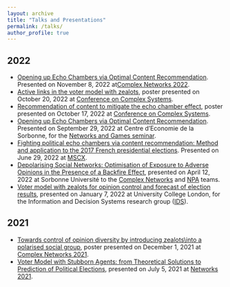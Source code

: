 ```yaml
---
layout: archive
title: "Talks and Presentations"
permalink: /talks/
author_profile: true
---
```


## 2022
* [Opening up Echo Chambers via Optimal Content Recommendation](../files/talk_NetworksAndGames.pdf). Presented on November 8, 2022 at[Complex Networks 2022](https://complexnetworks.org/).
* [Active links in the voter model with zealots](../files/poster_ccs2022_voter.pdf), poster presented on October 20, 2022 at [Conference on Complex Systems](https://ccs2022.org/).
* [Recommendation of content to mitigate the echo chamber effect](../files/poster_ccs2022_echo.pdf), poster presented on October 17, 2022 at [Conference on Complex Systems](https://ccs2022.org/).
* [Opening up Echo Chambers via Optimal Content Recommendation](../files/talk_NetworksAndGames.pdf). Presented on September 29, 2022 at Centre d’Economie de la Sorbonne, for the [Networks and Games seminar](https://sites.google.com/site/cesworkinggroupnetworks/).
* [Fighting political echo chambers via content recommendation: Method and application to the 2017 French presidential elections](../files/presCatania.pdf). Presented on June 29, 2022 at [MSCX](https://mediterraneanschoolcomplex.net/).
* [Depolarising Social Networks: Optimisation of Exposure to Adverse Opinions in the Presence of a Backfire Effect](../files/talk_complexnet%2BNPA.pdf), presented on April 12, 2022 at Sorbonne Université to the [Complex Networks](https://www.complexnetworks.fr/) and [NPA](https://www-npa.lip6.fr/) teams.
* [Voter model with zealots for opinion control and forecast of election results](../files/talk_IDS.pdf), presented on January 7, 2022 at University College London, for the Information and Decision Systems research group ([IDS](https://www.ucl.ac.uk/computer-science/research/research-groups/information-and-decision-systems-ids)).

## 2021
* [Towards control of opinion diversity by introducing zealots\\into a polarised social group](../files/poster_complexnet21.pdf), poster presented on December 1, 2021 at [Complex Networks 2021](https://complexnetworks.org/).
* [Voter Model with Stubborn Agents: from Theoretical Solutions to Prediction of Political Elections](../files/talk_networks21.pdf), presented on July 5, 2021 at [Networks 2021](https://networks2021.net/).